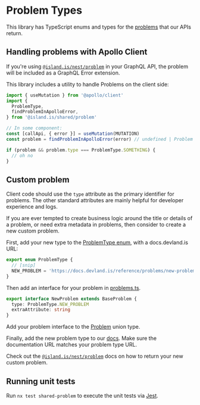 # Problem Types

This library has TypeScript enums and types for the [problems](https://datatracker.ietf.org/doc/html/rfc7807) that our APIs return.

## Handling problems with Apollo Client

If you're using [`@island.is/nest/problem`](../../nest/problem/README.md) in your GraphQL API, the problem will be included as a GraphQL Error extension.

This library includes a utility to handle Problems on the client side:

```typescript
import { useMutation } from '@apollo/client'
import {
  ProblemType,
  findProblemInApolloError,
} from '@island.is/shared/problem'

// In some component:
const [callApi, { error }] = useMutation(MUTATION)
const problem = findProblemInApolloError(error) // undefined | Problem

if (problem && problem.type === ProblemType.SOMETHING) {
  // oh no
}
```

## Custom problem

Client code should use the `type` attribute as the primary identifier for problems. The other standard attributes are mainly helpful for developer experience and logs.

If you are ever tempted to create business logic around the title or details of a problem, or need extra metadata in problems, then consider to create a new custom problem.

First, add your new type to the [ProblemType enum](src/ProblemType.ts), with a docs.devland.is URL:

```typescript
export enum ProblemType {
  // [snip]
  NEW_PROBLEM = 'https://docs.devland.is/reference/problems/new-problem',
}
```

Then add an interface for your problem in [problems.ts](src/problems.ts).

```typescript
export interface NewProblem extends BaseProblem {
  type: ProblemType.NEW_PROBLEM
  extraAttribute: string
}
```

Add your problem interface to the [Problem](src/Problem.ts) union type.

Finally, add the new problem type to our [docs](../../../handbook/reference/problems/README.md). Make sure the documentation URL matches your problem type URL.

Check out the [`@island.is/nest/problem`](../../nest/problem/README.md#custom-problems) docs on how to return your new custom problem.

## Running unit tests

Run `nx test shared-problem` to execute the unit tests via [Jest](https://jestjs.io).
